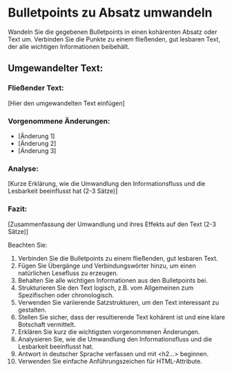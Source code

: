# Bulletpoints zu Absatz umwandeln

Wandeln Sie die gegebenen Bulletpoints in einen kohärenten Absatz oder Text um. Verbinden Sie die Punkte zu einem fließenden, gut lesbaren Text, der alle wichtigen Informationen beibehält.

<response>
<h2 class='text-white font-black italic mb-4 text-xl'>Umgewandelter Text:</h2>

<h3 class='text-white font-bold mb-2 text-lg'>Fließender Text:</h3>
<p class='text-white mb-4'>
[Hier den umgewandelten Text einfügen]
</p>

<h3 class='text-white font-bold mb-2 text-lg'>Vorgenommene Änderungen:</h3>
<ul class='list-disc ml-4 mb-4'>
  <li class='text-white'>[Änderung 1]</li>
  <li class='text-white'>[Änderung 2]</li>
  <li class='text-white'>[Änderung 3]</li>
</ul>

<h3 class='text-white font-bold mb-2 text-lg'>Analyse:</h3>
<p class='text-white mb-4'>
[Kurze Erklärung, wie die Umwandlung den Informationsfluss und die Lesbarkeit beeinflusst hat (2-3 Sätze)]
</p>

<h3 class='text-white font-bold mb-2 text-lg'>Fazit:</h3>
<p class='text-white mb-4'>
[Zusammenfassung der Umwandlung und ihres Effekts auf den Text (2-3 Sätze)]
</p>
</response>

Beachten Sie:
1. Verbinden Sie die Bulletpoints zu einem fließenden, gut lesbaren Text.
2. Fügen Sie Übergänge und Verbindungswörter hinzu, um einen natürlichen Lesefluss zu erzeugen.
3. Behalten Sie alle wichtigen Informationen aus den Bulletpoints bei.
4. Strukturieren Sie den Text logisch, z.B. vom Allgemeinen zum Spezifischen oder chronologisch.
5. Verwenden Sie variierende Satzstrukturen, um den Text interessant zu gestalten.
6. Stellen Sie sicher, dass der resultierende Text kohärent ist und eine klare Botschaft vermittelt.
7. Erklären Sie kurz die wichtigsten vorgenommenen Änderungen.
8. Analysieren Sie, wie die Umwandlung den Informationsfluss und die Lesbarkeit beeinflusst hat.
9. Antwort in deutscher Sprache verfassen und mit <h2...> beginnen.
10. Verwenden Sie einfache Anführungszeichen für HTML-Attribute.